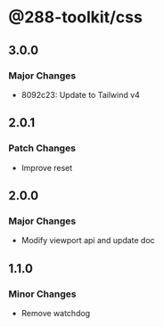 # @288-toolkit/css

## 3.0.0

### Major Changes

-   8092c23: Update to Tailwind v4

## 2.0.1

### Patch Changes

-   Improve reset

## 2.0.0

### Major Changes

-   Modify viewport api and update doc

## 1.1.0

### Minor Changes

-   Remove watchdog
